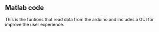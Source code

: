 ## Matlab code

This is the funtions that read data from the arduino and includes a GUI for improve the user experience.

